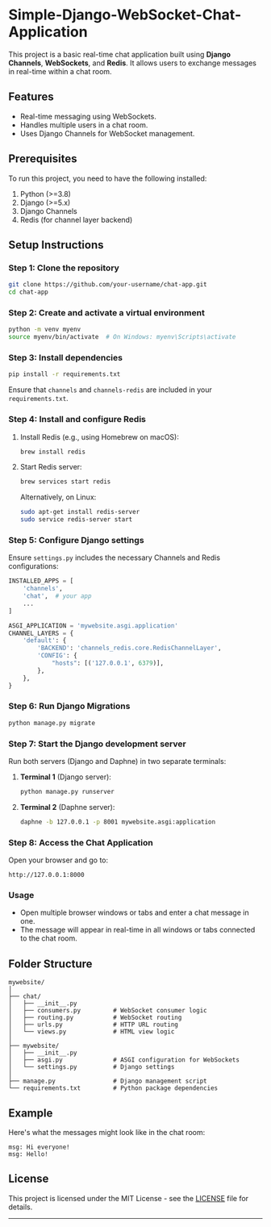 # Simple-Django-WebSocket-Chat-Application

This project is a basic real-time chat application built using **Django Channels**, **WebSockets**, and **Redis**. It allows users to exchange messages in real-time within a chat room.

## Features
- Real-time messaging using WebSockets.
- Handles multiple users in a chat room.
- Uses Django Channels for WebSocket management.

## Prerequisites

To run this project, you need to have the following installed:

1. Python (>=3.8)
2. Django (>=5.x)
3. Django Channels
4. Redis (for channel layer backend)

## Setup Instructions

### Step 1: Clone the repository

```bash
git clone https://github.com/your-username/chat-app.git
cd chat-app
```

### Step 2: Create and activate a virtual environment

```bash
python -m venv myenv
source myenv/bin/activate  # On Windows: myenv\Scripts\activate
```

### Step 3: Install dependencies

```bash
pip install -r requirements.txt
```

Ensure that `channels` and `channels-redis` are included in your `requirements.txt`.

### Step 4: Install and configure Redis

1. Install Redis (e.g., using Homebrew on macOS):
   ```bash
   brew install redis
   ```
2. Start Redis server:
   ```bash
   brew services start redis
   ```

   Alternatively, on Linux:
   ```bash
   sudo apt-get install redis-server
   sudo service redis-server start
   ```

### Step 5: Configure Django settings

Ensure `settings.py` includes the necessary Channels and Redis configurations:

```python
INSTALLED_APPS = [
    'channels',
    'chat',  # your app
    ...
]

ASGI_APPLICATION = 'mywebsite.asgi.application'
CHANNEL_LAYERS = {
    'default': {
        'BACKEND': 'channels_redis.core.RedisChannelLayer',
        'CONFIG': {
            "hosts": [('127.0.0.1', 6379)],
        },
    },
}
```

### Step 6: Run Django Migrations

```bash
python manage.py migrate
```

### Step 7: Start the Django development server

Run both servers (Django and Daphne) in two separate terminals:

1. **Terminal 1** (Django server):
   ```bash
   python manage.py runserver
   ```
   
2. **Terminal 2** (Daphne server):
   ```bash
   daphne -b 127.0.0.1 -p 8001 mywebsite.asgi:application
   ```

### Step 8: Access the Chat Application

Open your browser and go to:
```
http://127.0.0.1:8000
```

### Usage

- Open multiple browser windows or tabs and enter a chat message in one. 
- The message will appear in real-time in all windows or tabs connected to the chat room.

## Folder Structure

```
mywebsite/
│
├── chat/
│   ├── __init__.py
│   ├── consumers.py         # WebSocket consumer logic
│   ├── routing.py           # WebSocket routing
│   ├── urls.py              # HTTP URL routing
│   └── views.py             # HTML view logic
│
├── mywebsite/
│   ├── __init__.py
│   ├── asgi.py              # ASGI configuration for WebSockets
│   └── settings.py          # Django settings
│
├── manage.py                # Django management script
└── requirements.txt         # Python package dependencies
```

## Example

Here's what the messages might look like in the chat room:
```
msg: Hi everyone!
msg: Hello!
```

## License

This project is licensed under the MIT License - see the [LICENSE](LICENSE) file for details.

---
